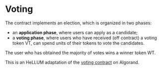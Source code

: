# Voting

The contract implements an election, which is organized in two phases:
- an **application phase**, where users can apply as a candidate;
- a **voting phase**, where users who have received (off contract) a voting token VT, can spend units of their tokens to vote the candidates.

The user who has obtained the majority of votes wins a winner token WT.  

This is an HeLLUM adaptation of the [voting contract](https://developer.algorand.org/solutions/example-permissioned-voting-stateful-smart-contract-application/) on Algorand.